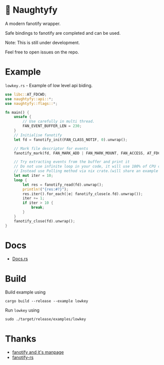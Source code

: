 # 📁 Naughtyfy
A modern fanotify wrapper.

Safe bindings to fanotify are completed and can be used.

Note: This is still under development.

Feel free to open issues on the repo.
# Example
`lowkey.rs` - Example of low level api biding.
```rust
use libc::AT_FDCWD;
use naughtyfy::api::*;
use naughtyfy::flags::*;

fn main() {
    unsafe {
        // Use carefully in multi thread.
        FAN_EVENT_BUFFER_LEN = 230;
    }
    // Initialise fanotify
    let fd = fanotify_init(FAN_CLASS_NOTIF, 0).unwrap();

    // Mark file descriptor for events
    fanotify_mark(fd, FAN_MARK_ADD | FAN_MARK_MOUNT, FAN_ACCESS, AT_FDCWD, "/").unwrap();

    // Try extracting events from the buffer and print it
    // Do not use infinite loop in your code, it will use 100% of CPU core,
    // Instead use Polling method via nix crate.(will share an example soon)
    let mut iter = 10;
    loop {
        let res = fanotify_read(fd).unwrap();
        println!("{res:#?}");
        res.iter().for_each(|e| fanotify_close(e.fd).unwrap());
        iter += 1;
        if iter > 10 {
            break;
        }
    }
    fanotify_close(fd).unwrap();
}
```

# Docs
- [Docs.rs](https://docs.rs/naughtyfy/latest/naughtyfy/)

# Build 
Build example using 

`cargo build --release --example lowkey` <br> 

Run `lowkey` using 

`sudo ./target/release/examples/lowkey`

# Thanks
- [fanotify and it's manpage](https://man7.org/linux/man-pages/man7/fanotify.7.html)
- [fanotify-rs](https://github.com/Percivalll/fanotify-rs)
